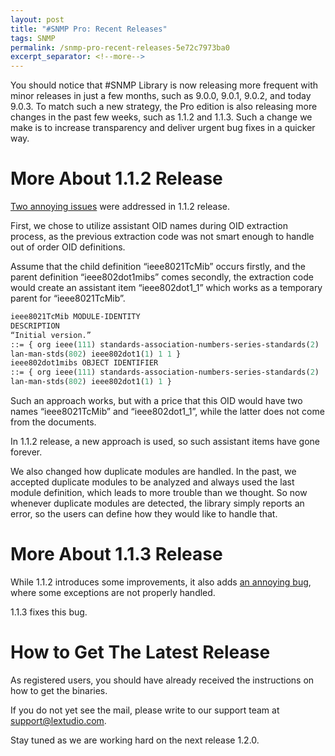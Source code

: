 ```yaml
---
layout: post
title: "#SNMP Pro: Recent Releases"
tags: SNMP
permalink: /snmp-pro-recent-releases-5e72c7973ba0
excerpt_separator: <!--more-->
---
```

You should notice that #SNMP Library is now releasing more frequent with minor releases in just a few months, such as 9.0.0, 9.0.1, 9.0.2, and today 9.0.3. To match such a new strategy, the Pro edition is also releasing more changes in the past few weeks, such as 1.1.2 and 1.1.3. Such a change we make is to increase transparency and deliver urgent bug fixes in a quicker way.
<!--more-->

# More About 1.1.2 Release
[Two annoying issues](https://github.com/lextm/sharpsnmppro-sample/milestone/1?closed=1) were addressed in 1.1.2 release.

First, we chose to utilize assistant OID names during OID extraction process, as the previous extraction code was not smart enough to handle out of order OID definitions.

Assume that the child definition “ieee8021TcMib” occurs firstly, and the parent definition “ieee802dot1mibs” comes secondly, the extraction code would create an assistant item “ieee802dot1_1” which works as a temporary parent for “ieee8021TcMib”.

``` asn
ieee8021TcMib MODULE-IDENTITY
DESCRIPTION
“Initial version.”
::= { org ieee(111) standards-association-numbers-series-standards(2)
lan-man-stds(802) ieee802dot1(1) 1 1 }
ieee802dot1mibs OBJECT IDENTIFIER
::= { org ieee(111) standards-association-numbers-series-standards(2)
lan-man-stds(802) ieee802dot1(1) 1 }
```

Such an approach works, but with a price that this OID would have two names “ieee8021TcMib” and “ieee802dot1_1”, while the latter does not come from the documents.

In 1.1.2 release, a new approach is used, so such assistant items have gone forever.

We also changed how duplicate modules are handled. In the past, we accepted duplicate modules to be analyzed and always used the last module definition, which leads to more trouble than we thought. So now whenever duplicate modules are detected, the library simply reports an error, so the users can define how they would like to handle that.

# More About 1.1.3 Release

While 1.1.2 introduces some improvements, it also adds [an annoying bug](https://github.com/lextm/sharpsnmppro-sample/milestone/3?closed=1), where some exceptions are not properly handled.

1.1.3 fixes this bug.

# How to Get The Latest Release

As registered users, you should have already received the instructions on how to get the binaries.

If you do not yet see the mail, please write to our support team at support@lextudio.com.

Stay tuned as we are working hard on the next release 1.2.0.
